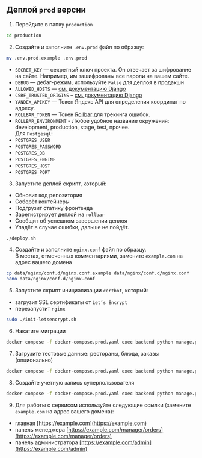 ## Деплой `prod` версии

1. Перейдите в папку `production`
```sh
cd production
```

2. Создайте и заполните `.env.prod` файл по образцу:

```sh
mv .env.prod.example .env.prod
```

- `SECRET_KEY` — секретный ключ проекта. Он отвечает за шифрование на сайте. Например, им зашифрованы все пароли на вашем сайте.
- `DEBUG` — дебаг-режим, используйте `False` для деплоя в продакшн
- `ALLOWED_HOSTS` — [см. документацию Django](https://docs.djangoproject.com/en/3.1/ref/settings/#allowed-hosts)
- `CSRF_TRUSTED_ORIGINS` – [см. документацию Django](https://docs.djangoproject.com/en/3.1/ref/settings/#csrf-trusted-origins)
- `YANDEX_APIKEY` — Токен Яндекс API для определения координат по адресу.
- `ROLLBAR_TOKEN` — Токен [Rollbar](rollbar.com) для трекинга ошибок.
- `ROLLBAR_ENVIRONMENT` - Любое удобное название окружения: development, production, stage, test, прочее.  
Для `Postgesql`:
- `POSTGRES_USER`
- `POSTGRES_PASSWORD`
- `POSTGRES_DB`
- `POSTGRES_ENGINE`
- `POSTGRES_HOST`
- `POSTGRES_PORT`

3. Запустите деплой скрипт, который:
- Обновит код репозитория
- Соберёт контейнеры
- Подгрузит статику фронтенда
- Зарегистрирует деплой на `rollbar`
- Сообщит об успешном завершении деплоя
- Упадёт в случае ошибки, дальше не пойдёт.
```sh
./deploy.sh
```

4. Создайте и заполните `nginx.conf` файл по образцу.  
В местах, отмеченных комментариями, замените `example.com` на адрес вашего домена
```sh
cp data/nginx/conf.d/nginx.conf.example data/nginx/conf.d/nginx.conf
nano data/nginx/conf.d/nginx.conf
```

5. Запустите скрипт инициализации `certbot`, который:
- загрузит SSL сертификаты от `Let’s Encrypt`
- перезапустит `nginx`
```sh
sudo ./init-letsencrypt.sh
```

6. Накатите миграции
```sh
docker compose -f docker-compose.prod.yaml exec backend python manage.py migrate
```

7. Загрузите тестовые данные: рестораны, блюда, заказы (опционально)
```sh
docker compose -f docker-compose.prod.yaml exec backend python manage.py loaddata data.json
```

8. Создайте учетную запись суперпользователя
```sh
docker compose -f docker-compose.prod.yaml exec backend python manage.py createsuperuser
```

9. Для работы с сервисом используйте следующие ссылки (замените `example.com` на адрес вашего домена):
- главная [https://example.com](https://example.com)
- панель менеджера [https://example.com/manager/orders](https://example.com/manager/orders)
- панель администратора [https://example.com/admin](https://example.com/admin)


